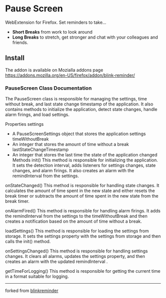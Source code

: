 # Pause Screen

WebExtension for Firefox. Set reminders to take...

* **Short Breaks** from work to look around
* **Long Breaks** to stretch, get stronger and chat with your colleagues and friends.

## Install

The addon is available on Mozialla addons page <https://addons.mozilla.org/en-US/firefox/addon/blink-reminder/>

### PauseScreen Class Documentation
The 
PauseScreen
 class is responsible for managing the settings, time without break, and last state change timestamp of the application. It also contains methods to initialize the application, detect state changes, handle alarm firings, and load settings.

Properties
settings
 - A 
PauseScreenSettings
 object that stores the application settings
timeWithoutBreak
 - An integer that stores the amount of time without a break
lastStateChangeTimestamp
 - An integer that stores the last time the state of the application changed
Methods
init()
This method is responsible for initializing the application. It sets the detection interval, adds listeners for settings changes, state changes, and alarm firings. It also creates an alarm with the 
remindInterval
 from the settings.

onStateChanged()
This method is responsible for handling state changes. It calculates the amount of time spent in the new state and either resets the break timer or subtracts the amount of time spent in the new state from the break timer.

onAlarmFired()
This method is responsible for handling alarm firings. It adds the 
remindInterval
 from the settings to the 
timeWithoutBreak
 and then creates a notification based on the amount of time without a break.

loadSettings()
This method is responsible for loading the settings from storage. It sets the 
settings
 property with the settings from storage and then calls the 
init()
 method.

onSettingsChanged()
This method is responsible for handling settings changes. It clears all alarms, updates the 
settings
 property, and then creates an alarm with the updated 
remindInterval
.

getTimeForLogging()
This method is responsible for getting the current time in a format suitable for logging.

---

forked from [blinkreminder](https://github.com/ge0rgi/blinkreminder)
